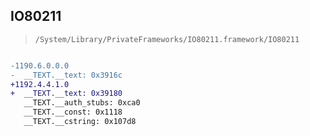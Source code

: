 ## IO80211

> `/System/Library/PrivateFrameworks/IO80211.framework/IO80211`

```diff

-1190.6.0.0.0
-  __TEXT.__text: 0x3916c
+1192.4.4.1.0
+  __TEXT.__text: 0x39180
   __TEXT.__auth_stubs: 0xca0
   __TEXT.__const: 0x1118
   __TEXT.__cstring: 0x107d8

```
